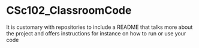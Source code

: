 # CSc102_ClassroomCode
It is customary with repositories to include a README that talks more about the project and offers instructions for instance on how to run or use your code
